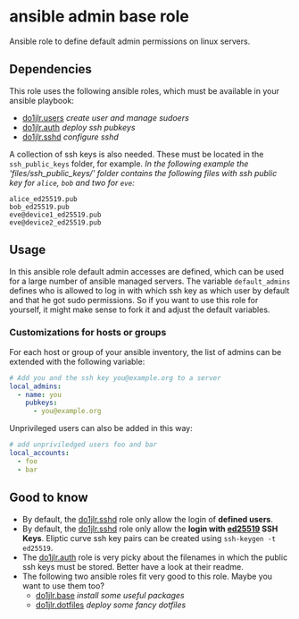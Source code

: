  ansible admin base role
================

Ansible role to define default admin permissions on linux servers.

 Dependencies
-----------------
This role uses the following ansible roles, which must be available in your ansible playbook:

- [do1jlr.users](https://github.com/roles-ansible/ansible_role_users.git) *create user and manage sudoers*
- [do1jlr.auth](https://github.com/roles-ansible/ansible_role_auth.git) *deploy ssh pubkeys*
- [do1jlr.sshd](https://github.com/roles-ansible/ansible_role_sshd.git) *configure sshd*

A collection of ssh keys is also needed. These must be located in the ``ssh_public_keys`` folder, for example.
*In the following example the 'files/ssh_public_keys/' folder contains the following files with ssh public key for ``alice``, ``bob`` and two for ``eve``:*
```
alice_ed25519.pub
bob_ed25519.pub
eve@device1_ed25519.pub
eve@device2_ed25519.pub
```

 Usage
-------
In this ansible role default admin accesses are defined, which can be used for a large number of ansible managed servers.
The variable ``default_admins`` defines who is allowed to log in with which ssh key as which user by default and that he got sudo permissions.
So if you want to use this role for yourself, it might make sense to fork it and adjust the default variables.

### Customizations for hosts or groups
For each host or group of your ansible inventory, the list of admins can be extended with the following variable:
```yaml
# Add you and the ssh key you@example.org to a server
local_admins:
  - name: you
    pubkeys:
      - you@example.org
```

Unprivileged users can also be added in this way:
```yaml
# add unpriviledged users foo and bar
local_accounts:
  - foo
  - bar
```

 Good to know
---------------

+ By default, the [do1jlr.sshd](https://github.com/roles-ansible/ansible_role_sshd.git) role only allow the login of **defined users**.
+ By default, the [do1jlr.sshd](https://github.com/roles-ansible/ansible_role_sshd.git) role only allow the **login with [ed25519](https://de.wikipedia.org/wiki/Curve25519) SSH Keys**. Eliptic curve ssh key pairs can be created using ``ssh-keygen -t ed25519``.
+ The [do1jlr.auth](https://github.com/roles-ansible/ansible_role_auth.git) role is very picky about the filenames in which the public ssh keys must be stored. Better have a look at their readme.
+ The following two ansible roles fit very good to this role. Maybe you want to use them too?
  - [do1jlr.base](https://github.com/roles-ansible/ansible_role_base.git) *install some useful packages*
  - [do1jlr.dotfiles](https://github.com/roles-ansible/ansible_role_dotfiles) *deploy some fancy dotfiles*
